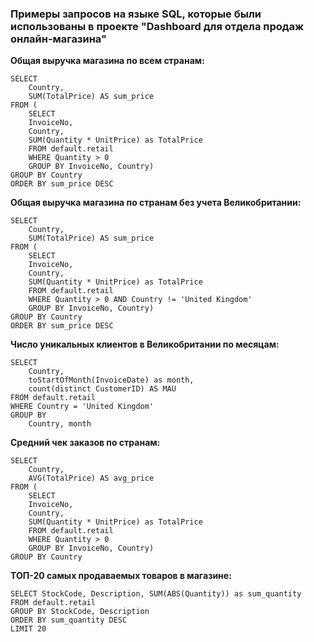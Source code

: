 ### Примеры запросов на языке SQL, которые были использованы в проекте "Dashboard для отдела продаж онлайн-магазина"

**Общая выручка магазина по всем странам:**

````
SELECT
    Country,
    SUM(TotalPrice) AS sum_price
FROM (
    SELECT
    InvoiceNo,
    Country,
    SUM(Quantity * UnitPrice) as TotalPrice
    FROM default.retail
    WHERE Quantity > 0
    GROUP BY InvoiceNo, Country)
GROUP BY Country
ORDER BY sum_price DESC
````

**Общая выручка магазина по странам без учета Великобритании:**

````
SELECT
    Country,
    SUM(TotalPrice) AS sum_price
FROM (
    SELECT
    InvoiceNo,
    Country,
    SUM(Quantity * UnitPrice) as TotalPrice
    FROM default.retail
    WHERE Quantity > 0 AND Country != 'United Kingdom'
    GROUP BY InvoiceNo, Country)
GROUP BY Country
ORDER BY sum_price DESC
````

**Число уникальных клиентов в Великобритании по месяцам:**

````
SELECT
    Country,
    toStartOfMonth(InvoiceDate) as month,
    count(distinct CustomerID) AS MAU
FROM default.retail
WHERE Country = 'United Kingdom'
GROUP BY
    Country, month
````

**Средний чек заказов по странам:**

````
SELECT
    Country,
    AVG(TotalPrice) AS avg_price
FROM (
    SELECT
    InvoiceNo,
    Country,
    SUM(Quantity * UnitPrice) as TotalPrice
    FROM default.retail
    WHERE Quantity > 0
    GROUP BY InvoiceNo, Country)
GROUP BY Country
````

**ТОП-20 самых продаваемых товаров в магазине:**

````
SELECT StockCode, Description, SUM(ABS(Quantity)) as sum_quantity
FROM default.retail
GROUP BY StockCode, Description
ORDER BY sum_quantity DESC
LIMIT 20
````
